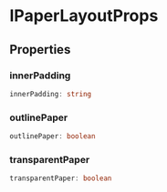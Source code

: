 # IPaperLayoutProps

## Properties

### innerPadding

```ts
innerPadding: string
```

### outlinePaper

```ts
outlinePaper: boolean
```

### transparentPaper

```ts
transparentPaper: boolean
```
